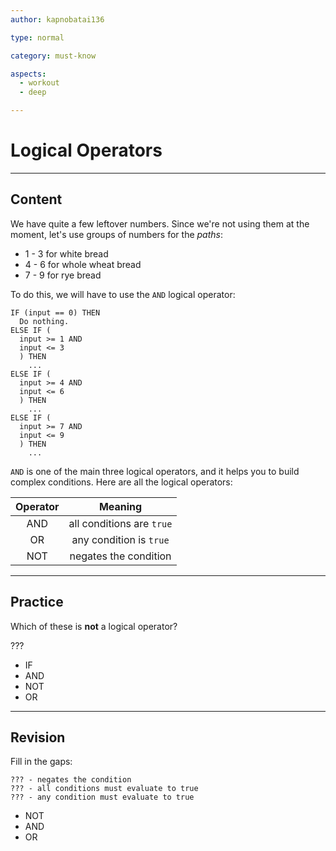 ```yaml
---
author: kapnobatai136

type: normal

category: must-know

aspects:
  - workout
  - deep

---
```


# Logical Operators

---
## Content

We have quite a few leftover numbers. Since we're not using them at the moment, let's use groups of numbers for the *paths*:
- 1 - 3 for white bread
- 4 - 6 for whole wheat bread
- 7 - 9 for rye bread

To do this, we will have to use the `AND` logical operator:

```plain-text
IF (input == 0) THEN
  Do nothing.
ELSE IF (
  input >= 1 AND 
  input <= 3
  ) THEN
    ...
ELSE IF (
  input >= 4 AND 
  input <= 6
  ) THEN
    ...
ELSE IF (
  input >= 7 AND 
  input <= 9
  ) THEN
    ...
```

`AND` is one of the main three logical operators, and it helps you to build complex conditions. Here are all the logical operators:

| Operator |          Meaning          |
|:--------:|:-------------------------:|
|    AND   | all conditions are `true` |
|    OR    |  any condition is `true`  |
|    NOT   |   negates the condition   |

---
## Practice

Which of these is **not** a logical operator?

???

* IF
* AND
* NOT
* OR

---
## Revision

Fill in the gaps:

```plain-text
??? - negates the condition
??? - all conditions must evaluate to true
??? - any condition must evaluate to true
```

* NOT
* AND
* OR